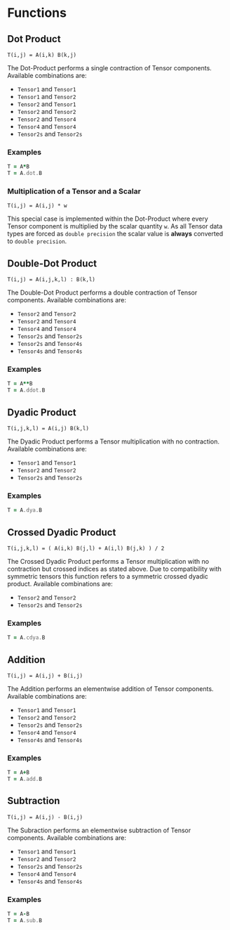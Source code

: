 Functions
===

## Dot Product
```
T(i,j) = A(i,k) B(k,j)
```
The Dot-Product performs a single contraction of Tensor components. Available combinations are:
- `Tensor1` and `Tensor1`
- `Tensor1` and `Tensor2`
- `Tensor2` and `Tensor1`
- `Tensor2` and `Tensor2`
- `Tensor2` and `Tensor4`
- `Tensor4` and `Tensor4`
- `Tensor2s` and `Tensor2s`

### Examples
```fortran
T = A*B
T = A.dot.B
```

### Multiplication of a Tensor and a Scalar
```
T(i,j) = A(i,j) * w
```
This special case is implemented within the Dot-Product where every Tensor component is multiplied by the scalar quantity `w`.
As all Tensor data types are forced as `double precision` the scalar value is **always** converted to `double precision`.

## Double-Dot Product
```
T(i,j) = A(i,j,k,l) : B(k,l)
```
The Double-Dot Product performs a double contraction of Tensor components. Available combinations are:
- `Tensor2` and `Tensor2`
- `Tensor2` and `Tensor4`
- `Tensor4` and `Tensor4`
- `Tensor2s` and `Tensor2s`
- `Tensor2s` and `Tensor4s`
- `Tensor4s` and `Tensor4s`

### Examples
```fortran
T = A**B
T = A.ddot.B
```

## Dyadic Product
```
T(i,j,k,l) = A(i,j) B(k,l)
```
The Dyadic Product performs a Tensor multiplication with no contraction. Available combinations are:
- `Tensor1` and `Tensor1`
- `Tensor2` and `Tensor2`
- `Tensor2s` and `Tensor2s`

### Examples
```fortran
T = A.dya.B
```

## Crossed Dyadic Product
```
T(i,j,k,l) = ( A(i,k) B(j,l) + A(i,l) B(j,k) ) / 2
```
The Crossed Dyadic Product performs a Tensor multiplication with no contraction but crossed indices as stated above. Due to compatibility with symmetric tensors this function refers to a symmetric crossed dyadic product. Available combinations are:
- `Tensor2` and `Tensor2`
- `Tensor2s` and `Tensor2s`

### Examples
```fortran
T = A.cdya.B
```

## Addition
```
T(i,j) = A(i,j) + B(i,j)
```
The Addition performs an elementwise addition of Tensor components. Available combinations are:
- `Tensor1` and `Tensor1`
- `Tensor2` and `Tensor2`
- `Tensor2s` and `Tensor2s`
- `Tensor4` and `Tensor4`
- `Tensor4s` and `Tensor4s`

### Examples
```fortran
T = A+B
T = A.add.B
```

## Subtraction
```
T(i,j) = A(i,j) - B(i,j)
```
The Subraction performs an elementwise subtraction of Tensor components. Available combinations are:
- `Tensor1` and `Tensor1`
- `Tensor2` and `Tensor2`
- `Tensor2s` and `Tensor2s`
- `Tensor4` and `Tensor4`
- `Tensor4s` and `Tensor4s`

### Examples
```fortran
T = A-B
T = A.sub.B
```